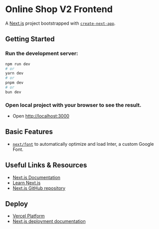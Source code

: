 # Online Shop V2 Frontend

A [Next.js](https://nextjs.org/) project bootstrapped with [`create-next-app`](https://github.com/vercel/next.js/tree/canary/packages/create-next-app).

## Getting Started

### Run the development server:

```bash
npm run dev
# or
yarn dev
# or
pnpm dev
# or
bun dev
```

### Open local project with your browser to see the result.
- Open [http://localhost:3000](http://localhost:3000)

## Basic Features
- [`next/font`](https://nextjs.org/docs/basic-features/font-optimization) to automatically optimize and load Inter, a custom Google Font.

## Useful Links & Resources

- [Next.js Documentation](https://nextjs.org/docs)
- [Learn Next.js](https://nextjs.org/learn)
- [Next.js GitHub repository](https://github.com/vercel/next.js/)

## Deploy

- [Vercel Platform](https://vercel.com/new?utm_medium=default-template&filter=next.js&utm_source=create-next-app&utm_campaign=create-next-app-readme)
- [Next.js deployment documentation](https://nextjs.org/docs/deployment)